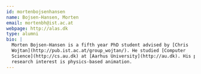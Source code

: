 ```yaml
---
id: mortenbojsenhansen
name: Bojsen-Hansen, Morten
email: mortenbh@ist.ac.at
webpage: http://alas.dk
type: alumni
bio: |
  Morten Bojsen-Hansen is a fifth year PhD student advised by [Chris
  Wojtan](http://pub.ist.ac.at/group_wojtan/). He studied [Computer
  Science](http://cs.au.dk) at [Aarhus University](http://au.dk). His primary
  research interest is physics-based animation.
---
```

